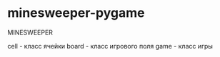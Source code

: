 # minesweeper-pygame

MINESWEEPER

cell - класс ячейки
board - класс игрового поля
game - класс игры
